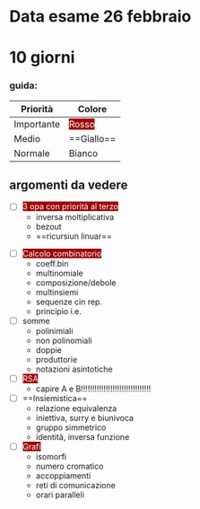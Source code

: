 # Data esame 26 febbraio
# 10 giorni
### guida:
| Priorità | Colore |
| ---- | ---- |
| Importante | <span style="color: white; background-color: #9E0404;">Rosso</span> |
| Medio | ==Giallo== |
| Normale | Bianco |
## argomenti da vedere
- [ ]  <span style="color: white; background-color: #9E0404">3 opa con priorità al terzo</span>    
	+ inversa moltiplicativa
	+ bezout
	+ ==ricursiun linuar== 
+ [ ] <span style="color: white; background-color: #9E0404;">Calcolo combinatorio</span>
	- coeff.bin
	- multinomiale
	- composizione/debole
	- multinsiemi
	- sequenze cin rep.
	- principio i.e.
+ [ ] somme
	+ polinimiali
	+ non polinomiali
	+ doppie
	+ produttorie
	+ notazioni asintotiche
+ [ ] <span style="color: white; background-color:#9E0404;">RSA</span>
	+ capire A e B!!!!!!!!!!!!!!!!!!!!!!!!!!!!!!! 
+ [ ] ==Insiemistica==
	+ relazione equivalenza
	+ iniettiva, surry e biunivoca
	+ gruppo simmetrico
	+ identità, inversa funzione
+ [ ] <span style="color: white; background-color: #9E0404;">Grafi</span>
	+ isomorfi
	+ numero cromatico
	+ accoppiamenti
	+ reti di comunicazione
	+ orari paralleli